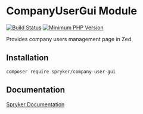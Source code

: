 # CompanyUserGui Module
[![Build Status](https://travis-ci.org/spryker/company-user-gui.svg)](https://travis-ci.org/spryker/company-user-gui)
[![Minimum PHP Version](https://img.shields.io/badge/php-%3E%3D%207.2-8892BF.svg)](https://php.net/)

Provides company users management page in Zed.

## Installation

```
composer require spryker/company-user-gui
```

## Documentation

[Spryker Documentation](https://academy.spryker.com/developing_with_spryker/module_guide/modules.html)
